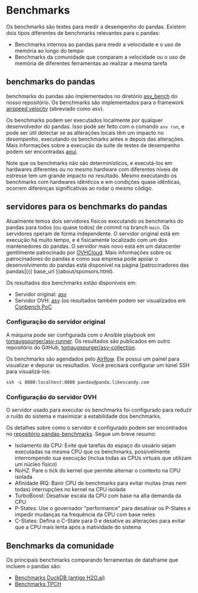 # Benchmarks

Os benchmarks são testes para medir a desempenho do pandas. Existem dois tipos diferentes de benchmarks relevantes para o pandas:

- Benchmarks internos ao pandas para medir a velocidade e o uso de memória ao longo do tempo
- Benchmarks da comunidade que comparam a velocidade ou o uso de memória de diferentes ferramentas ao realizar a mesma tarefa

## benchmarks do pandas

benchmarks do pandas são implementados no diretório [asv_bench](https://github.com/pandas-dev/pandas/tree/main/asv_bench)
do nosso repositório. Os benchmarks são implementados para o framework
[airspeed velocity](https://asv.readthedocs.io/en/v0.6.1/) (abreviado como asv).

Os benchmarks podem ser executados localmente por qualquer desenvolvedor do pandas. Isso pode ser feito com o comando `asv run`, e pode ser útil detectar se as alterações locais têm
um impacto no desempenho, executando os benchmarks antes e depois das alterações.
Mais informações sobre a execução da suíte de testes de desempenho podem ser encontradas
[aqui](https://pandas.pydata.org/docs/dev/development/contributing_codebase.html#running-the-performance-test-suite).

Note que os benchmarks não são determinísticos, e executá-los em hardwares diferentes ou no mesmo hardware com diferentes níveis de estresse tem um grande impacto no resultado. Mesmo executando os benchmarks com hardwares idênticos e em condições quase idênticas, ocorrem diferenças significativas ao rodar o mesmo código.

## servidores para os benchmarks do pandas

Atualmente temos dois servidores físicos executando os benchmarks do pandas para todos
(ou quase todos) de commit na branch `main`. Os servidores operam de forma independente. O servidor original está em execução há muito tempo, e é fisicamente localizado com um dos mantenedores do pandas. O servidor mais novo está em um datacenter gentilmente patrocinado por [OVHCloud](https://www.ovhcloud.com/). Mais informações sobre os patrocinadores do pandas e como sua empresa pode apoiar o desenvolvimento do pandas está disponível na página [patrocinadores das pandas]({{ base_url }}about/sponsors.html).

Os resultados dos benchmarks estão disponíveis em:

- Servidor original: [asv](https://asv-runner.github.io/asv-collection/pandas/)
- Servidor OVH: [asv](https://pandas.pydata.org/benchmarks/asv/) (os resultados também podem ser visualizados em [Conbench PoC](http://57.128.112.95:5000/)

### Configuração do servidor original

A máquina pode ser configurada com o Ansible playbook em
[tomaugspurger/asv-runner](https://github.com/tomaugspurger/asv-runner).
Os resultados são publicados em outro repositório do GitHub,
[tomaugspurger/asv-collection](https://github.com/tomaugspurger/asv-collection).

Os benchmarks são agendados pelo [Airflow](https://airflow.apache.org/).
Ele possui um painel para visualizar e depurar os resultados.
Você precisará configurar um túnel SSH para visualizá-los:

```
ssh -L 8080:localhost:8080 pandas@panda.likescandy.com
```

### Configuração do servidor OVH

O servidor usado para executar os benchmarks foi configurado para reduzir o ruído do sistema e maximizar a estabilidade dos benchmarks.

Os detalhes sobre como o servidor é configurado podem ser encontrados no
[repositório pandas-benchmarks](https://github.com/pandas-dev/pandas-benchmarks).
Segue um breve resumo:

- Isolamento da CPU: Evite que tarefas do espaço do usuário sejam executadas na mesma CPU que os benchmarks, possivelmente interrompendo sua execução (inclua todas as CPUs virtuais que utilizam um núcleo físico)
- NoHZ: Pare o tick do kernel que permite alternar o contexto na CPU isolada
- Afinidade IRQ: Banir CPU de benchmarks para evitar muitas (mas nem todas) interrupções no kernel na CPU isolada
- TurboBoost: Desativar escala da CPU com base na alta demanda da CPU
- P-States: Use o governador "performance" para desativar os P-States e impedir mudanças na frequência da CPU com base neles
- C-States: Defina o C-State para 0 e desative as alterações para evitar que a CPU mais lenta após a inatividade do sistema

## Benchmarks da comunidade

Os principais benchmarks comparando ferramentas de dataframe que incluem o pandas são:

- [Benchmarks DuckDB (antigo H2O.ai)](https://duckdblabs.github.io/db-benchmark/)
- [Benchmarks TPCH](https://pola.rs/posts/benchmarks/)
